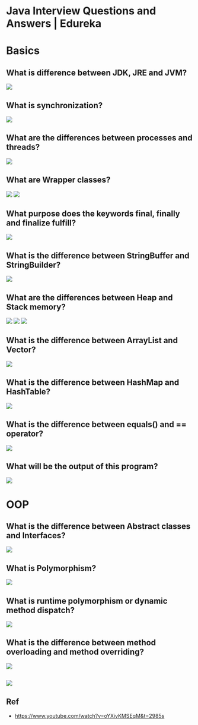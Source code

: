 # Java Interview Questions and Answers | Edureka

# Basics

## What is difference between JDK, JRE and JVM?
![](https://github.com/shamy1st/java-interview-edureka/blob/main/images/q1.png)

## What is synchronization?
![](https://github.com/shamy1st/java-interview-edureka/blob/main/images/q2.png)

## What are the differences between processes and threads?
![](https://github.com/shamy1st/java-interview-edureka/blob/main/images/q3.png)

## What are Wrapper classes?
![](https://github.com/shamy1st/java-interview-edureka/blob/main/images/q4.png)
![](https://github.com/shamy1st/java-interview-edureka/blob/main/images/q4-1.png)

## What purpose does the keywords final, finally and finalize fulfill?
![](https://github.com/shamy1st/java-interview-edureka/blob/main/images/q5.png)

## What is the difference between StringBuffer and StringBuilder?
![](https://github.com/shamy1st/java-interview-edureka/blob/main/images/q6.png)

## What are the differences between Heap and Stack memory?
![](https://github.com/shamy1st/java-interview-edureka/blob/main/images/q7.png)
![](https://github.com/shamy1st/java-interview-edureka/blob/main/images/q7-1.png)
![](https://github.com/shamy1st/java-interview-edureka/blob/main/images/q7-2.png)

## What is the difference between ArrayList and Vector?
![](https://github.com/shamy1st/java-interview-edureka/blob/main/images/q8.png)

## What is the difference between HashMap and HashTable?
![](https://github.com/shamy1st/java-interview-edureka/blob/main/images/q9.png)

## What is the difference between equals() and == operator?
![](https://github.com/shamy1st/java-interview-edureka/blob/main/images/q10.png)

## What will be the output of this program?
![](https://github.com/shamy1st/java-interview-edureka/blob/main/images/q11.png)

# OOP

## What is the difference between Abstract classes and Interfaces?
![](https://github.com/shamy1st/java-interview-edureka/blob/main/images/q12.png)

## What is Polymorphism?
![](https://github.com/shamy1st/java-interview-edureka/blob/main/images/q13.png)

## What is runtime polymorphism or dynamic method dispatch?
![](https://github.com/shamy1st/java-interview-edureka/blob/main/images/q14.png)

## What is the difference between method overloading and method overriding?
![](https://github.com/shamy1st/java-interview-edureka/blob/main/images/q15.png)

## 
![](https://github.com/shamy1st/java-interview-edureka/blob/main/images/q16.png)


## Ref
* https://www.youtube.com/watch?v=oYXivKMSEqM&t=2985s

